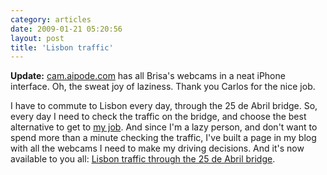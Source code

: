 ```yaml
---
category: articles
date: 2009-01-21 05:20:56
layout: post
title: 'Lisbon traffic'
---
```


<p><strong>Update:</strong> <a href="http://cam.aipode.com"> cam.aipode.com</a> has all Brisa's webcams in a neat iPhone interface. Oh, the sweat joy of laziness. Thank you Carlos for the nice job.</p><p>I have to commute to Lisbon every day, through the 25 de Abril bridge. So, every day I need to check the traffic on the bridge, and choose the best alternative to get to <a href="http://excentric.pt/">my job</a>. And since I'm a lazy person, and don't want to spend more than a minute checking the traffic, I've built a page in my blog with all the webcams I need to make my driving decisions. And it's now available to you all: <a href="//joaobordalo.com/pages/traffic/">Lisbon traffic through the 25 de Abril bridge</a>.</p>
